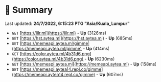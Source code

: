 # 📖 Summary
Last updated: **24/7/2022, 6:15:23 PTG "Asia/Kuala_Lumpur"**

- `GET` [https://lilr.ml](https://lilr.ml) - **Up** (3126ms)
- `GET` [https://hst.aytea.ml](https://hst.aytea.ml) - **Up** (685ms)
- `GET` [https://memeapi.aytea.ml/gimme](https://memeapi.aytea.ml/gimme) - **Up** (414ms)
- `GET` [https://color.aytea.ml/4b31d6.png](https://color.aytea.ml/4b31d6.png) - **Up** (6230ms)
- `GET` [https://memeapi.aytea.ml](https://memeapi.aytea.ml) - **Up** (158ms)
- `GET` [https://memeapi.aytea14.repl.co/gimme](https://memeapi.aytea14.repl.co/gimme) - **Up** (607ms)
